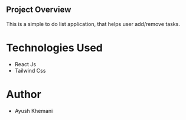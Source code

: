 ## Project Overview 

This is a simple to do list application, that helps user add/remove tasks.

# Technologies Used
- React Js
- Tailwind Css 

# Author
- Ayush Khemani
